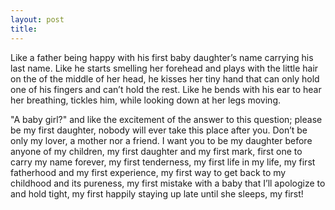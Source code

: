 ```yaml
---
layout: post
title:
---
```


Like a father being happy with his first baby daughter’s name carrying his last name. Like he starts smelling her forehead and plays with the little hair on the of the middle of her head, he kisses her tiny hand that can only hold one of his fingers and can’t hold the rest. Like he bends with his ear to hear her breathing, tickles him, while looking down at her legs moving.

"A baby girl?" and like the excitement of the answer to this question; please be my first daughter, nobody will ever take this place after you. Don’t be only my lover, a mother nor a friend. I want you to be my daughter before anyone of my children, my first daughter and my first mark, first one to carry my name forever, my first tenderness, my first life in my life, my first fatherhood and my first experience, my first way to get back to my childhood and its pureness, my first mistake with a baby that I’ll apologize to and hold tight, my first happily staying up late until she sleeps, my first!
